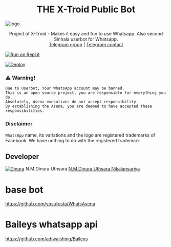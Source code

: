 <h1 align="center"><b> THE X-Troid Public Bot  </b></h1>

![logo](https://telegra.ph/file/3e9991efcb6f0b1054b44.jpg)




<p align="center">
    Project of X-Troid - Makes it easy and fun to use Whatsapp. Also second Sinhala userbot for Whatsapp.
    <br>
        <a href="https://t.me/slbotzone">Telegram group</a> |
        <a href="https://t.me/Dinuranikalansuriya">Telegram contact</a> 
    
  
  </p>

[![Run on Repl.it](https://repl.it/badge/github/phaticusthiccy/WhatsAsenaDuplicated)](https://replit.com/@lasindu123/XTROID)

[![Deploy](https://www.herokucdn.com/deploy/button.svg)](https://heroku.com/deploy?template=https://github.com/Dinuraofficial/XTroid-Whatsapp-bot)

### ⚠️ Warning! 
```
Due to Userbot; Your WhatsApp account may be banned.
This is an open source project, you are responsible for everything you do. 
Absolutely, Asena executives do not accept responsibility.
By establishing the Asena, you are deemed to have accepted these responsibilities.
```
### Disclaimer
`WhatsApp` name, its variations and the logo are registered trademarks of Facebook. We have nothing to do with the registered trademark

## Developer
[![Dinura](https://github.com/Dinuraofficial.png?size=50)](https://t.me/Dinuranikalansuriya) N.M.Dinura Uthsara 
[N.M.Dinura Uthsara Nikalansuriya](https://t.me/Dinuranikalansuriya)

# base bot
https://github.com/yusufusta/WhatsAsena

# Baileys whatsapp api 
https://github.com/adiwajshing/Baileys
